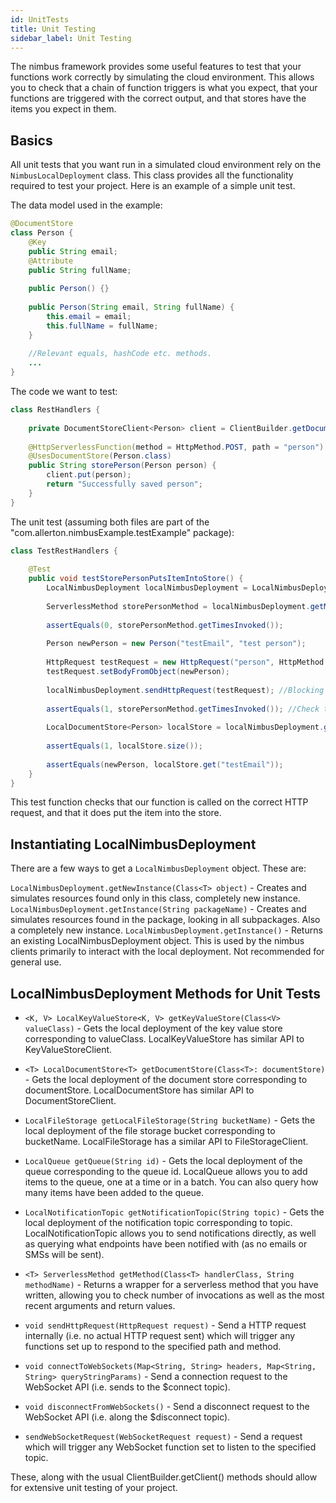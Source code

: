 ```yaml
---
id: UnitTests
title: Unit Testing
sidebar_label: Unit Testing
---
```


The nimbus framework provides some useful features to test that your functions work correctly by simulating the cloud environment. This allows you to check that a chain of function triggers is what you expect, that your functions are triggered with the correct output, and that stores have the items you expect in them.

## Basics

All unit tests that you want run in a simulated cloud environment rely on the `NimbusLocalDeployment` class. This class provides all the functionality required to test your project. Here is an example of a simple unit test.

The data model used in the example:
```java
@DocumentStore
class Person {
    @Key
    public String email;
    @Attribute
    public String fullName;
    
    public Person() {}
    
    public Person(String email, String fullName) {
        this.email = email;
        this.fullName = fullName;
    }
    
    //Relevant equals, hashCode etc. methods. 
    ...
}
```

The code we want to test:
```java
class RestHandlers {
   
    private DocumentStoreClient<Person> client = ClientBuilder.getDocumentStoreClient(Person.class);
    
    @HttpServerlessFunction(method = HttpMethod.POST, path = "person")
    @UsesDocumentStore(Person.class)
    public String storePerson(Person person) {
        client.put(person);
        return "Successfully saved person";
    }
}
```

The unit test (assuming both files are part of the "com.allerton.nimbusExample.testExample" package):
```java
class TestRestHandlers {
    
    @Test
    public void testStorePersonPutsItemIntoStore() {
        LocalNimbusDeployment localNimbusDeployment = LocalNimbusDeployment.getNewInstance("com.allerton.nimbusExample.testExample");
        
        ServerlessMethod storePersonMethod = localNimbusDeployment.getMethod(RestHandlers.class, "storePerson");
        
        assertEquals(0, storePersonMethod.getTimesInvoked());
        
        Person newPerson = new Person("testEmail", "test person");
        
        HttpRequest testRequest = new HttpRequest("person", HttpMethod.POST);
        testRequest.setBodyFromObject(newPerson);
        
        localNimbusDeployment.sendHttpRequest(testRequest); //Blocking call, simulates environment until reaches a constant state
        
        assertEquals(1, storePersonMethod.getTimesInvoked()); //Check the function was invoked
        
        LocalDocumentStore<Person> localStore = localNimbusDeployment.getDocumentStore(Person.class);
        
        assertEquals(1, localStore.size());
        
        assertEquals(newPerson, localStore.get("testEmail"));
    }
}
```

This test function checks that our function is called on the correct HTTP request, and that it does put the item into the store.

## Instantiating LocalNimbusDeployment
There are a few ways to get a `LocalNimbusDeployment` object. These are:

`LocalNimbusDeployment.getNewInstance(Class<T> object)` - Creates and simulates resources found only in this class, completely new instance.
`LocalNimbusDeployment.getInstance(String packageName)` - Creates and simulates resources found in the package, looking in all subpackages. Also a completely new instance.
`LocalNimbusDeployment.getInstance()` - Returns an existing LocalNimbusDeployment object. This is used by the nimbus clients primarily to interact with the local deployment. Not recommended for general use.

## LocalNimbusDeployment Methods for Unit Tests

* `<K, V> LocalKeyValueStore<K, V> getKeyValueStore(Class<V> valueClass)` - Gets the local deployment of the key value store corresponding to valueClass. LocalKeyValueStore has similar API to KeyValueStoreClient.

* `<T> LocalDocumentStore<T> getDocumentStore(Class<T>: documentStore)` - Gets the local deployment of the document store corresponding to documentStore. LocalDocumentStore has similar API to DocumentStoreClient.

* `LocalFileStorage getLocalFileStorage(String bucketName)` - Gets the local deployment of the file storage bucket corresponding to bucketName. LocalFileStorage has a similar API to FileStorageClient. 

* `LocalQueue getQueue(String id)` - Gets the local deployment of the queue corresponding to the queue id. LocalQueue allows you to add items to the queue, one at a time or in a batch. You can also query how many items have been added to the queue.
 
* `LocalNotificationTopic getNotificationTopic(String topic)` - Gets the local deployment of the notification topic corresponding to topic. LocalNotificationTopic allows you to send notifications directly, as well as querying what endpoints have been notified with (as no emails or SMSs will be sent).
    
* `<T> ServerlessMethod getMethod(Class<T> handlerClass, String methodName)` - Returns a wrapper for a serverless method that you have written, allowing you to check number of invocations as well as the most recent arguments and return values. 

* `void sendHttpRequest(HttpRequest request)` - Send a HTTP request internally (i.e. no actual HTTP request sent) which will trigger any functions set up to respond to the specified path and method. 

* `void connectToWebSockets(Map<String, String> headers, Map<String, String> queryStringParams)` - Send a connection request to the WebSocket API (i.e. sends to the $connect topic).

* `void disconnectFromWebSockets()` - Send a disconnect request to the WebSocket API (i.e. along the $disconnect topic).

* `sendWebSocketRequest(WebSocketRequest request)` - Send a request which will trigger any WebSocket function set to listen to the specified topic.

These, along with the usual ClientBuilder.getClient() methods should allow for extensive unit testing of your project. 

